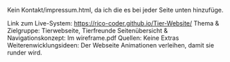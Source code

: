 Kein Kontakt/impressum.html, da ich die es bei jeder Seite unten hinzufüge.

Link zum Live-System: https://rico-coder.github.io/Tier-Website/
Thema & Zielgruppe: Tierwebseite, Tierfreunde
Seitenübersicht & Navigationskonzept: Im wireframe.pdf
Quellen:
Keine Extras
Weiterenwicklungsideen: Der Webseite Animationen verleihen, damit sie runder wird.
